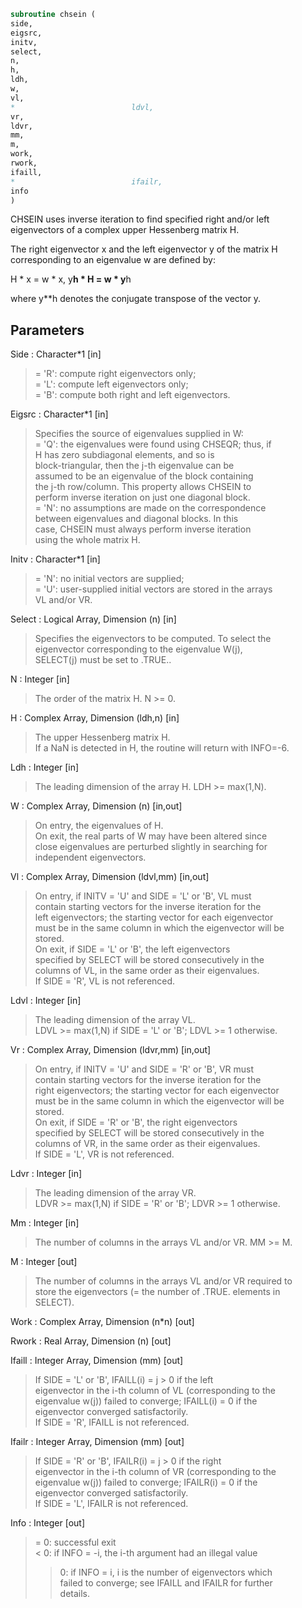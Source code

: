 ```fortran  
subroutine chsein (  
side,  
eigsrc,  
initv,  
select,  
n,  
h,  
ldh,  
w,  
vl,  
*                          ldvl,  
vr,  
ldvr,  
mm,  
m,  
work,  
rwork,  
ifaill,  
*                          ifailr,  
info  
)  
```  
  
CHSEIN uses inverse iteration to find specified right and/or left  
eigenvectors of a complex upper Hessenberg matrix H.  
  
The right eigenvector x and the left eigenvector y of the matrix H  
corresponding to an eigenvalue w are defined by:  
  
H * x = w * x,     y**h * H = w * y**h  
  
where y**h denotes the conjugate transpose of the vector y.  
  
## Parameters  
Side : Character*1 [in]  
> = 'R': compute right eigenvectors only;  
> = 'L': compute left eigenvectors only;  
> = 'B': compute both right and left eigenvectors.  
  
Eigsrc : Character*1 [in]  
> Specifies the source of eigenvalues supplied in W:  
> = 'Q': the eigenvalues were found using CHSEQR; thus, if  
> H has zero subdiagonal elements, and so is  
> block-triangular, then the j-th eigenvalue can be  
> assumed to be an eigenvalue of the block containing  
> the j-th row/column.  This property allows CHSEIN to  
> perform inverse iteration on just one diagonal block.  
> = 'N': no assumptions are made on the correspondence  
> between eigenvalues and diagonal blocks.  In this  
> case, CHSEIN must always perform inverse iteration  
> using the whole matrix H.  
  
Initv : Character*1 [in]  
> = 'N': no initial vectors are supplied;  
> = 'U': user-supplied initial vectors are stored in the arrays  
> VL and/or VR.  
  
Select : Logical Array, Dimension (n) [in]  
> Specifies the eigenvectors to be computed. To select the  
> eigenvector corresponding to the eigenvalue W(j),  
> SELECT(j) must be set to .TRUE..  
  
N : Integer [in]  
> The order of the matrix H.  N >= 0.  
  
H : Complex Array, Dimension (ldh,n) [in]  
> The upper Hessenberg matrix H.  
> If a NaN is detected in H, the routine will return with INFO=-6.  
  
Ldh : Integer [in]  
> The leading dimension of the array H.  LDH >= max(1,N).  
  
W : Complex Array, Dimension (n) [in,out]  
> On entry, the eigenvalues of H.  
> On exit, the real parts of W may have been altered since  
> close eigenvalues are perturbed slightly in searching for  
> independent eigenvectors.  
  
Vl : Complex Array, Dimension (ldvl,mm) [in,out]  
> On entry, if INITV = 'U' and SIDE = 'L' or 'B', VL must  
> contain starting vectors for the inverse iteration for the  
> left eigenvectors; the starting vector for each eigenvector  
> must be in the same column in which the eigenvector will be  
> stored.  
> On exit, if SIDE = 'L' or 'B', the left eigenvectors  
> specified by SELECT will be stored consecutively in the  
> columns of VL, in the same order as their eigenvalues.  
> If SIDE = 'R', VL is not referenced.  
  
Ldvl : Integer [in]  
> The leading dimension of the array VL.  
> LDVL >= max(1,N) if SIDE = 'L' or 'B'; LDVL >= 1 otherwise.  
  
Vr : Complex Array, Dimension (ldvr,mm) [in,out]  
> On entry, if INITV = 'U' and SIDE = 'R' or 'B', VR must  
> contain starting vectors for the inverse iteration for the  
> right eigenvectors; the starting vector for each eigenvector  
> must be in the same column in which the eigenvector will be  
> stored.  
> On exit, if SIDE = 'R' or 'B', the right eigenvectors  
> specified by SELECT will be stored consecutively in the  
> columns of VR, in the same order as their eigenvalues.  
> If SIDE = 'L', VR is not referenced.  
  
Ldvr : Integer [in]  
> The leading dimension of the array VR.  
> LDVR >= max(1,N) if SIDE = 'R' or 'B'; LDVR >= 1 otherwise.  
  
Mm : Integer [in]  
> The number of columns in the arrays VL and/or VR. MM >= M.  
  
M : Integer [out]  
> The number of columns in the arrays VL and/or VR required to  
> store the eigenvectors (= the number of .TRUE. elements in  
> SELECT).  
  
Work : Complex Array, Dimension (n*n) [out]  
  
Rwork : Real Array, Dimension (n) [out]  
  
Ifaill : Integer Array, Dimension (mm) [out]  
> If SIDE = 'L' or 'B', IFAILL(i) = j > 0 if the left  
> eigenvector in the i-th column of VL (corresponding to the  
> eigenvalue w(j)) failed to converge; IFAILL(i) = 0 if the  
> eigenvector converged satisfactorily.  
> If SIDE = 'R', IFAILL is not referenced.  
  
Ifailr : Integer Array, Dimension (mm) [out]  
> If SIDE = 'R' or 'B', IFAILR(i) = j > 0 if the right  
> eigenvector in the i-th column of VR (corresponding to the  
> eigenvalue w(j)) failed to converge; IFAILR(i) = 0 if the  
> eigenvector converged satisfactorily.  
> If SIDE = 'L', IFAILR is not referenced.  
  
Info : Integer [out]  
> = 0:  successful exit  
> < 0:  if INFO = -i, the i-th argument had an illegal value  
> > 0:  if INFO = i, i is the number of eigenvectors which  
> failed to converge; see IFAILL and IFAILR for further  
> details.  
  
